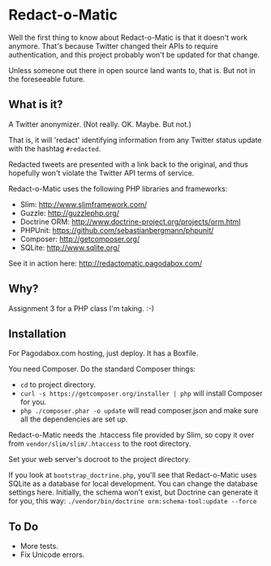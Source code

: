 Redact-o-Matic
===

Well the first thing to know about Redact-o-Matic is that it doesn't work anymore. That's because Twitter changed their APIs to require authentication, and this project probably won't be updated for that change.

Unless someone out there in open source land wants to, that is. But not in the foreseeable future.

What is it?
----

A Twitter anonymizer. (Not really. OK. Maybe. But not.)

That is, it will 'redact' identifying information from any Twitter status update with the hashtag `#redacted`.

Redacted tweets are presented with a link back to the original, and thus hopefully won't violate the Twitter API terms of service.

Redact-o-Matic uses the following PHP libraries and frameworks:

- Slim: http://www.slimframework.com/
- Guzzle: http://guzzlephp.org/
- Doctrine ORM: http://www.doctrine-project.org/projects/orm.html
- PHPUnit: https://github.com/sebastianbergmann/phpunit/
- Composer: http://getcomposer.org/
- SQLite: http://www.sqlite.org/

See it in action here: http://redactomatic.pagodabox.com/

Why?
----

Assignment 3 for a PHP class I'm taking. :-)

Installation
----

For Pagodabox.com hosting, just deploy. It has a Boxfile.

You need Composer. Do the standard Composer things:

- `cd` to project directory.
- `curl -s https://getcomposer.org/installer | php` will install Composer for you.
- `php ./composer.phar -o update` will read composer.json and make sure all the dependencies are set up.

Redact-o-Matic needs the .htaccess file provided by Slim, so copy it over from `vendor/slim/slim/.htaccess` to the root directory.

Set your web server's docroot to the project directory.

If you look at `bootstrap_doctrine.php`, you'll see that Redact-o-Matic uses SQLite as a database for local development. You can change the database settings here. Initially, the schema won't exist, but Doctrine can generate it for you, this way: `./vendor/bin/doctrine orm:schema-tool:update --force`

To Do
----

- More tests.
- Fix Unicode errors.
